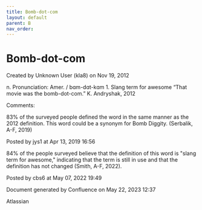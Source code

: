 ```yaml
---
title: Bomb-dot-com
layout: default
parent: B
nav_order:
---
```


# Bomb-dot-com

Created by  Unknown User (kla8) on Nov 19, 2012

n. Pronunciation: Amer. / bɑm-dɑt-kɑm 1. Slang term for awesome “That movie was the bomb-dot-com.” K. Andryshak, 2012

Comments:

83% of the surveyed people defined the word in the same manner as the 2012 definition. This word could be a synonym for Bomb Diggity. (Serbalik, A-F, 2019)

Posted by jys1 at Apr 13, 2019 16:56

84% of the people surveyed believe that the definition of this word is &quot;slang term for awesome,&quot; indicating that the term is still in use and that the definition has not changed (Smith, A-F, 2022).

Posted by cbs6 at May 07, 2022 19:49

Document generated by Confluence on May 22, 2023 12:37

Atlassian
